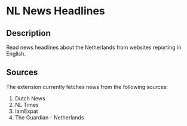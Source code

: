 # NL News Headlines

## Description

Read news headlines about the Netherlands from websites reporting in English.

## Sources

The extension currently fetches news from the following sources:

1. Dutch News
2. NL Times
3. IamExpat
4. The Guardian - Netherlands

